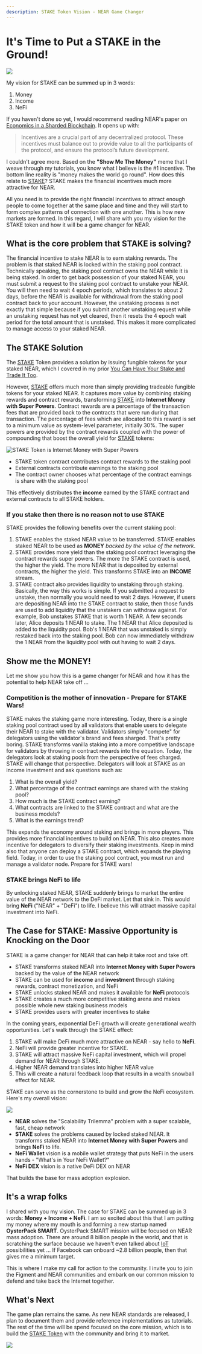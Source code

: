 ```yaml
---
description: STAKE Token Vision - NEAR Game Changer
---
```


# It's Time to Put a STAKE in the Ground!

![](../../../../.gitbook/assets/oysterpack-stake-in-the-ground.jpg)

My vision for STAKE can be summed up in 3 words:

1. Money
2. Income
3. NeFi

If you haven't done so yet, I would recommend reading NEAR's paper on [Economics in a Sharded Blockchain][1]. It opens
up with:

> Incentives are a crucial part of any decentralized protocol. 
> These incentives must balance out to provide value to all the participants of the protocol, and ensure the protocol’s future development.

I couldn't agree more. Based on the **"Show Me The Money"** meme that I weave through my tutorials, you know what I believe
is the #1 incentive. The bottom line reality is "money makes the world go round". How does this relate to [STAKE][2]? 
STAKE makes the financial incentives much more attractive for NEAR.

All you need is to provide the right financial incentives to attract enough people to come together at the same place and 
time and they will start to form complex patterns of connection with one another. This is how new markets are formed.
In this regard, I will share with you my vision for the STAKE token and how it will be a game changer for NEAR.

## What is the core problem that STAKE is solving?

The financial incentive to stake NEAR is to earn staking rewards. The problem is that staked NEAR is locked within the
staking pool contract. Technically speaking, the staking pool contract owns the NEAR while it is being staked. In order
to get back possession of your staked NEAR, you must submit a request to the staking pool contract to unstake your NEAR.
You will then need to wait 4 epoch periods, which translates to about 2 days, before the NEAR is available for withdrawal
from the staking pool contract back to your account. However, the unstaking process is not exactly that simple because
if you submit another unstaking request while an unstaking request has not yet cleared, then it resets the 4 epoch wait
period for the total amount that is unstaked. This makes it more complicated to manage access to your staked NEAR.

## The STAKE Solution
The [STAKE][2] Token provides a solution by issuing fungible tokens for your staked NEAR, which I covered in my prior
[You Can Have Your Stake and Trade It Too][4].

However, [STAKE][2] offers much more than simply providing tradeable fungible tokens for your staked NEAR. It captures
more value by combining staking rewards and contract rewards, transforming [STAKE][2] into **Internet Money with Super Powers**. 
Contract rewards are a percentage of the transaction fees that are provided back to the contracts that were run during 
that transaction. The percentage of fees which are allocated to this reward is set to a minimum value as system-level 
parameter, initially 30%. The super powers are provided by the contract rewards coupled with the power of compounding
that boost the overall yield for [STAKE][2] tokens:

![STAKE Token is Internet Money with Super Powers](../../../../.gitbook/assets/oysterpack-near-stake-token-overview-1-.png)
- STAKE token contract contributes contract rewards to the staking pool
- External contracts contribute earnings to the staking pool
- The contract owner chooses what percentage of the contract earnings is share with the staking pool

This effectively distributes the **income** earned by the STAKE contract and external contracts to all STAKE holders.

### If you stake then there is no reason not to use STAKE

STAKE provides the following benefits over the current staking pool:

1. STAKE enables the staked NEAR value to be transferred. STAKE enables staked NEAR to be used as **MONEY** _backed by the value of the network_.
2. STAKE provides more yield than the staking pool contract leveraging the contract rewards super powers. The more the STAKE
contract is used, the higher the yield. The more NEAR that is deposited by external contracts, the higher the yield. This
transforms STAKE into an **INCOME** stream.
3. STAKE contract also provides liquidity to unstaking through staking. Basically, the way this works is simple. If you submitted
a request to unstake, then normally you would need to wait 2 days. However, if users are depositing NEAR into the STAKE 
contract to stake, then those funds are used to add liquidity that the unstakers can withdraw against. For example, Bob
unstakes STAKE that is worth 1 NEAR. A few seconds later, Alice deposits 1 NEAR to stake. The 1 NEAR that Alice deposited
is added to the liquidity pool. Bob's 1 NEAR that was unstaked is simply restaked back into the staking pool. Bob can now 
immediately withdraw the 1 NEAR from the liquidity pool with out having to wait 2 days. 

## Show me the MONEY!

Let me show you how this is a game changer for NEAR and how it has the potential to help NEAR take off ...

### Competition is the mother of innovation - Prepare for STAKE Wars!

STAKE makes the staking game more interesting. Today, there is a single staking pool contract used by all validators that
enable users to delegate their NEAR to stake with the validator. Validators simply "compete" for delegators using the
validator's brand and fees sharged. That's pretty boring. STAKE transforms vanilla staking into a more competitive landscape
for validators by throwing in contract rewards into the equation. Today, the delegators look at staking pools from the
perspective of fees charged. STAKE will change that perspective. Delegators will look at STAKE as an income investment
and ask questions such as:

1. What is the overall yield?
2. What percentage of the contract earnings are shared with the staking pool?
2. How much is the STAKE contract earning?
3. What contracts are linked to the STAKE contract and what are the business models?
4. What is the earnings trend?

This expands the economy around staking and brings in more players. This provides more financial incentives to build on
NEAR. This also creates more incentive for delegators to diversify their staking investments. Keep in mind also that anyone
can deploy a STAKE contract, which expands the playing field. Today, in order to use the staking pool contract, you must
run and manage a validator node. Prepare for STAKE wars!

### STAKE brings NeFi to life

By unlocking staked NEAR, STAKE suddenly brings to market the entire value of the NEAR network to the DeFi market. Let that
sink in. This would bring **NeFi** ("NEAR" + "DeFi") to life. I believe this will attract massive capital investment into
NeFi.

## The Case for STAKE: Massive Opportunity is Knocking on the Door

STAKE is a game changer for NEAR that can help it take root and take off. 
- STAKE transforms staked NEAR into **Internet Money with Super Powers** backed by the value of the NEAR network
- STAKE can be used for **income** and **investment** through staking rewards, contract monetization, and NeFi
- STAKE unlocks staked NEAR and makes it available for **NeFi** protocols
- STAKE creates a much more competitive staking arena and makes possible whole new staking business models
- STAKE provides users with greater incentives to stake

In the coming years, exponential DeFi growth will create generational wealth opportunities. Let's walk through the STAKE
effect:

1. STAKE will make DeFi much more attractive on NEAR - say hello to **NeFi**. 
2. NeFi will provide greater incentive for STAKE. 
3. STAKE will attract massive NeFi capital investment, which will propel demand for NEAR through STAKE.
4. Higher NEAR demand translates into higher NEAR value
5. This will create a natural feedback loop that results in a wealth snowball effect for NEAR. 

STAKE can serve as the cornerstone to build and grow the NeFi ecosystem. Here's my overall vision:

![](../../../../.gitbook/assets/oysterpack-stake-vision.png)

- **NEAR** solves the "Scalability Trilemma" problem with a super scalable, fast, cheap network
- **STAKE** solves the problems caused by locked staked NEAR. It transforms staked NEAR into **Internet Money with Super Powers** and brings **NeFi** to life.
- **NeFi Wallet** vision is a mobile wallet strategy that puts NeFi in the users hands - "What's in Your NeFi Wallet?"
- **NeFi DEX** vision is a native DeFi DEX on NEAR

That builds the base for mass adoption explosion. 

## It's a wrap folks

I shared with you my vision. The case for STAKE can be summed up in 3 words: **Money + Income + NeFi**.
I am so excited about this that I am putting my money where my mouth is and forming a new startup named **OysterPack SMART**.
OysterPack SMART mission will be focused on NEAR mass adoption. There are around 8 billion people in the world, and that 
is scratching the surface because we haven't even talked about [IoT][5] possibilities yet ... 
If Facebook can onboard ~2.8 billion people, then that gives me a minimum target.

This is where I make my call for action to the community. I invite you to join the Figment and NEAR communities and embark on our common mission to defend and take back the Internet together. 

## What's Next
The game plan remains the same. As new NEAR standards are released, I plan to document them and provide reference implementations as tutorials. 
The rest of the time will be spend focused on the core mission, which is to build the [STAKE Token][2] with the community and bring it to market.

![](../../../../.gitbook/assets/oysterpack-team-holding-hands.jpeg)

[1]: https://near.org/papers/economics-in-sharded-blockchain/
[2]: https://github.com/oysterpack/oysterpack-near-stake-token
[3]: https://docs.near.org/docs/validator/staking-overview
[4]: https://learn.figment.io/network-documentation/near/tutorials/1-project_overview/3-stake-fungible-token
[5]: https://en.wikipedia.org/wiki/Internet_of_things